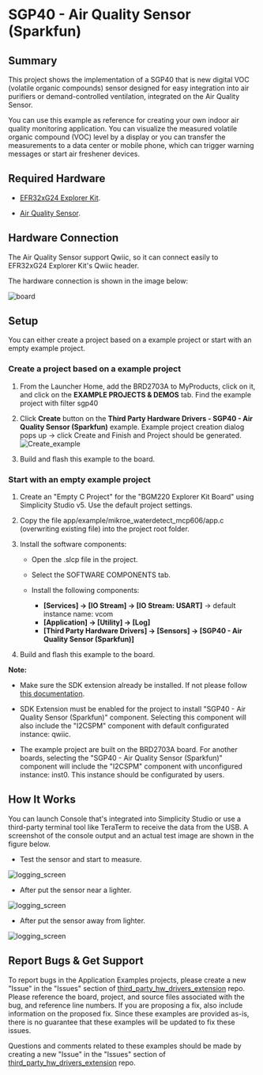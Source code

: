 # SGP40 - Air Quality Sensor (Sparkfun) #

## Summary ##

This project shows the implementation of a SGP40 that is new digital VOC (volatile organic compounds) sensor designed for easy integration into air purifiers or demand-controlled ventilation, integrated on the Air Quality Sensor.

You can use this example as reference for creating your own indoor air quality monitoring application. You can visualize the measured volatile organic compound (VOC) level by a display or you can transfer the measurements to a data center or mobile phone, which can trigger warning messages or start air freshener devices.

## Required Hardware ##

- [EFR32xG24 Explorer Kit](https://www.silabs.com/development-tools/wireless/efr32xg24-explorer-kit).

- [Air Quality Sensor](https://www.sparkfun.com/products/18345).

## Hardware Connection ##

The Air Quality Sensor support Qwiic, so it can connect easily to EFR32xG24 Explorer Kit's Qwiic header.

The hardware connection is shown in the image below:

![board](hardware_connection.png "Hardware connection")

## Setup ##

You can either create a project based on a example project or start with an empty example project.

### Create a project based on a example project ###

1. From the Launcher Home, add the BRD2703A to MyProducts, click on it, and click on the **EXAMPLE PROJECTS & DEMOS** tab. Find the example project with filter sgp40

2. Click **Create** button on the **Third Party Hardware Drivers - SGP40 - Air Quality Sensor (Sparkfun)** example. Example project creation dialog pops up -> click Create and Finish and Project should be generated.
![Create_example](create_example.png)

3. Build and flash this example to the board.

### Start with an empty example project ###

1. Create an "Empty C Project" for the "BGM220 Explorer Kit Board" using Simplicity Studio v5. Use the default project settings.

2. Copy the file app/example/mikroe_waterdetect_mcp606/app.c (overwriting existing file) into the project root folder.

3. Install the software components:

    - Open the .slcp file in the project.

    - Select the SOFTWARE COMPONENTS tab.

    - Install the following components:

        - **[Services] → [IO Stream] → [IO Stream: USART]** → default instance name: vcom
        - **[Application] → [Utility] → [Log]**
        - **[Third Party Hardware Drivers] → [Sensors] → [SGP40 - Air Quality Sensor (Sparkfun)]**

4. Build and flash this example to the board.

**Note:**

- Make sure the SDK extension already be installed. If not please follow [this documentation](https://github.com/SiliconLabs/third_party_hw_drivers_extension/blob/master/README.md).

- SDK Extension must be enabled for the project to install "SGP40 - Air Quality Sensor (Sparkfun)" component. Selecting this component will also include the "I2CSPM" component with default configurated instance: qwiic.

- The example project are built on the BRD2703A board. For another boards, selecting the "SGP40 - Air Quality Sensor (Sparkfun)" component will include the "I2CSPM" component with unconfigured instance: inst0. This instance should be configurated by users.

## How It Works ##

You can launch Console that's integrated into Simplicity Studio or use a third-party terminal tool like TeraTerm to receive the data from the USB. A screenshot of the console output and  an actual test image are shown in the figure below.
- Test the sensor and start to measure.

![logging_screen](log1.png)

- After put the sensor near a lighter.

![logging_screen](log2.png)

- After put the sensor away from lighter.

![logging_screen](log3.png)

## Report Bugs & Get Support ##

To report bugs in the Application Examples projects, please create a new "Issue" in the "Issues" section of [third_party_hw_drivers_extension](https://github.com/SiliconLabs/third_party_hw_drivers_extension) repo. Please reference the board, project, and source files associated with the bug, and reference line numbers. If you are proposing a fix, also include information on the proposed fix. Since these examples are provided as-is, there is no guarantee that these examples will be updated to fix these issues.

Questions and comments related to these examples should be made by creating a new "Issue" in the "Issues" section of [third_party_hw_drivers_extension](https://github.com/SiliconLabs/third_party_hw_drivers_extension) repo.
